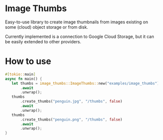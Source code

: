 # Image Thumbs

Easy-to-use library to create image thumbnails from images existing on some (cloud) object storage or from disk.

Currently implemented is a connection to Google Cloud Storage, but it can be easily extended to other providers.

# How to use

 ```rust
#[tokio::main]
async fn main() {
    let thumbs = image_thumbs::ImageThumbs::new("examples/image_thumbs")
        .await
        .unwrap();
    thumbs
        .create_thumbs("penguin.jpg", "/thumbs", false)
        .await
        .unwrap();
    thumbs
        .create_thumbs("penguin.png", "/thumbs", false)
        .await
        .unwrap();
}
 ```